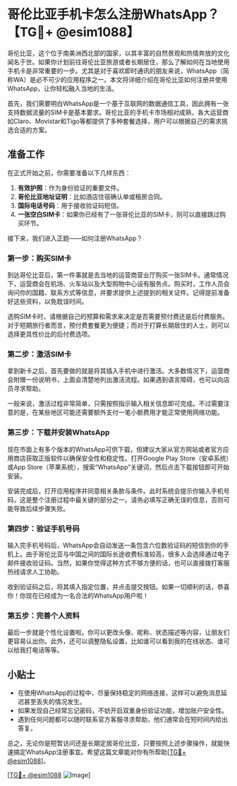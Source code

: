 # 哥伦比亚手机卡怎么注册WhatsApp？【TG💪+ @esim1088】

哥伦比亚，这个位于南美洲西北部的国家，以其丰富的自然景观和热情奔放的文化闻名于世。如果你计划前往哥伦比亚旅游或者长期居住，那么了解如何在当地使用手机卡是非常重要的一步。尤其是对于喜欢即时通讯的朋友来说，WhatsApp（简称WA）是必不可少的应用程序之一。本文将详细介绍在哥伦比亚如何注册并使用WhatsApp，让你轻松融入当地的生活。

首先，我们需要明白WhatsApp是一个基于互联网的数据通信工具，因此拥有一张支持数据流量的SIM卡是基本要求。哥伦比亚的手机卡市场相对成熟，各大运营商如Claro、Movistar和Tigo等都提供了多种套餐选择，用户可以根据自己的需求挑选合适的方案。

## 准备工作

在正式开始之前，你需要准备以下几样东西：

1. **有效护照**：作为身份验证的重要文件。
2. **哥伦比亚地址证明**：比如酒店住宿确认单或租房合同。
3. **国际电话号码**：用于接收验证码短信。
4. **一张空白SIM卡**：如果你已经有了一张哥伦比亚的SIM卡，则可以直接跳过购买环节。

接下来，我们进入正题——如何注册WhatsApp？

### 第一步：购买SIM卡

到达哥伦比亚后，第一件事就是去当地的运营商营业厅购买一张SIM卡。通常情况下，运营商会在机场、火车站以及大型购物中心设有服务点。购买时，工作人员会询问你的国籍、联系方式等信息，并要求提供上述提到的相关证件。记得提前准备好这些资料，以免耽误时间。

选购SIM卡时，请根据自己的预算和需求来决定是否需要预付费还是后付费服务。对于短期旅行者而言，预付费套餐更为便捷；而对于打算长期居住的人士，则可以选择更具性价比的后付费选项。

### 第二步：激活SIM卡

拿到新卡之后，首先要做的就是将其插入手机中进行激活。大多数情况下，运营商会附赠一份说明书，上面会清楚地列出激活流程。如果遇到语言障碍，也可以向店员寻求帮助。

一般来说，激活过程非常简单，只需按照指示输入相关信息即可完成。不过需要注意的是，在某些地区可能还需要额外支付一笔小额费用才能正常使用网络功能。

### 第三步：下载并安装WhatsApp

现在市面上有多个版本的WhatsApp可供下载，但建议大家从官方网站或者官方应用商店获取正版软件以确保安全性和稳定性。打开Google Play Store（安卓系统）或App Store（苹果系统），搜索“WhatsApp”关键词，然后点击下载按钮即可开始安装。

安装完成后，打开应用程序并同意相关条款与条件。此时系统会提示你输入手机号码，这是整个注册过程中最关键的部分之一。请务必填写正确无误的信息，否则可能导致后续步骤失败。

### 第四步：验证手机号码

输入完手机号码后，WhatsApp会自动发送一条包含六位数验证码的短信到你的手机上。由于哥伦比亚与中国之间的国际长途收费标准较高，很多人会选择通过电子邮件接收验证码。当然，如果你觉得这种方式不够方便的话，也可以直接拨打客服热线请求人工协助。

收到验证码之后，将其填入指定位置，并点击提交按钮。如果一切顺利的话，恭喜你！你现在已经成为一名合法的WhatsApp用户啦！

### 第五步：完善个人资料

最后一步就是个性化设置啦。你可以更改头像、昵称、状态描述等内容，让朋友们更容易认出你。此外，还可以调整隐私设置，比如谁可以看到我的在线状态、谁可以给我打电话等等。

## 小贴士

- 在使用WhatsApp的过程中，尽量保持稳定的网络连接，这样可以避免消息延迟甚至丢失的情况发生。
- 如果发现自己经常忘记密码，不妨开启双重身份验证功能，增加账户安全性。
- 遇到任何问题都可以随时联系官方客服寻求帮助，他们通常会在短时间内给出答复。

总之，无论你是短暂访问还是长期定居哥伦比亚，只要按照上述步骤操作，就能快速搞定WhatsApp注册事宜。希望这篇文章能对你有所帮助[[TG💪+ @esim1088](https://t.me/s/esim1088)]。

[[TG💪+ @esim1088](https://t.me/s/esim1088) ![Image](https://i.postimg.cc/4NQfJmqS/Snipaste-2025-05-13-00-14-12.png)]